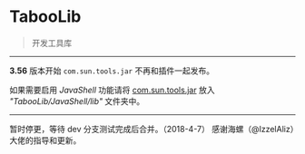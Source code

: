 # TabooLib
> 开发工具库

---
**3.56** 版本开始 `com.sun.tools.jar` 不再和插件一起发布。  

如果需要启用 *JavaShell* 功能请将 [com.sun.tools.jar](http://skymc.oss-cn-shanghai.aliyuncs.com/plugins/com.sun.tools.jar) 放入 *"TabooLib/JavaShell/lib"* 文件夹中。  

---
暂时停更，等待 dev 分支测试完成后合并。（2018-4-7）
感谢海螺（@IzzelAliz）大佬的指导和更新。
